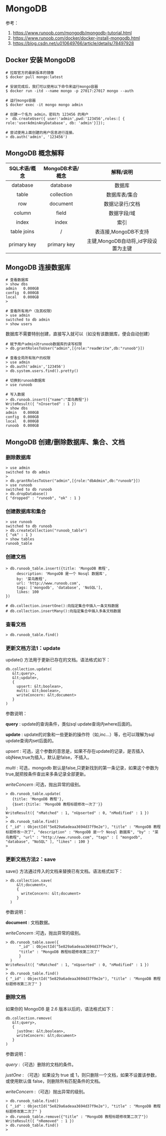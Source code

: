 # MongoDB

参考：

1. https://www.runoob.com/mongodb/mongodb-tutorial.html
2. https://www.runoob.com/docker/docker-install-mongodb.html
3. https://blog.csdn.net/u010649766/article/details/78497928

## Docker 安装 MongoDB


```angularjs
# 拉取官方的最新版本的镜像
$ docker pull mongo:latest

# 安装完成后，我们可以使用以下命令来运行mongo容器
$ docker run -itd --name mongo -p 27017:27017 mongo --auth

# 运行mongo容器
$ docker exec -it mongo mongo admin

# 创建一个名为 admin，密码为 123456 的用户
>  db.createUser({ user:'admin',pwd:'123456',roles:[ { role:'userAdminAnyDatabase', db: 'admin'}]});

# 尝试使用上面创建的用户信息进行连接。
> db.auth('admin', '123456')
```

## MongoDB 概念解释
	
|   SQL术语/概念 |   MongoDB术语/概念   |  解释/说明                        |
|:------------:|:-------------------:|:-------------------------------:|
| database     |  database           | 数据库                           |
| table        |  collection         | 数据库表/集合                     |
| row	       |  document           | 数据记录行/文档                    |
| column	   |  field              | 数据字段/域                       |
| index	       |  index              | 索引                             |
| table joins  |      /              | 表连接,MongoDB不支持               |
| primary key  |  primary key        | 主键,MongoDB自动将_id字段设置为主键  |

## MongoDB 连接数据库

```angularjs
# 查看数据库
> show dbs
admin   0.000GB
config  0.000GB
local   0.000GB
> 

# 查看所有用户（及其权限）
> use admin
switched to db admin
> show users
```

数据库不需要特别创建，直接写入就可以（如没有该数据库，便会自动创建）


```angularjs
# 赋予用户admin对runoob数据库的读写权限
> db.grantRolesToUser("admin",[{role:"readWrite",db:"runoob"}])

# 查看全局所有账户的权限
> use admin
> db.auth('admin','123456')
> db.system.users.find().pretty()

# 切换到runoob数据库
> use runoob

# 写入数据
> db.runoob.insert({"name":"菜鸟教程"})
WriteResult({ "nInserted" : 1 })
> show dbs
admin   0.000GB
config  0.000GB
local   0.000GB
runoob  0.000GB
```

## MongoDB 创建/删除数据库、集合、文档

### 删除数据库
```
> use admin
switched to db admin
> 
> db.grantRolesToUser("admin",[{role:"dbAdmin",db:"runoob"}])
> use runoob
switched to db runoob
> db.dropDatabase()
{ "dropped" : "runoob", "ok" : 1 }
```

### 创建数据库和集合
```
> use runoob
switched to db runoob
> db.createCollection("runoob_table") 
{ "ok" : 1 }
> show tables
runoob_table
```

### 创建文档
```
> db.runoob_table.insert({title: 'MongoDB 教程', 
     description: 'MongoDB 是一个 Nosql 数据库',
     by: '菜鸟教程',
     url: 'http://www.runoob.com',
     tags: ['mongodb', 'database', 'NoSQL'],
     likes: 100
})

# db.collection.insertOne():向指定集合中插入一条文档数据
# db.collection.insertMany():向指定集合中插入多条文档数据
```

### 查看文档
```
> db.runoob_table.find()
```

### 更新文档方法1：update


update() 方法用于更新已存在的文档。语法格式如下：
```
db.collection.update(
   &lt;query>,
   &lt;update>,
   {
     upsert: &lt;boolean>,
     multi: &lt;boolean>,
     writeConcern: &lt;document>
   }
)
```
参数说明：

**query** : update的查询条件，类似sql update查询内where后面的。

**update** : update的对象和一些更新的操作符（如$,$inc...）等，也可以理解为sql update查询内set后面的。

*upsert* : 可选，这个参数的意思是，如果不存在update的记录，是否插入objNew,true为插入，默认是false，不插入。

*multi* : 可选，mongodb 默认是false,只更新找到的第一条记录，如果这个参数为true,就把按条件查出来多条记录全部更新。

*writeConcern* :可选，抛出异常的级别。

```
> db.runoob_table.update(
   {title: 'MongoDB 教程'},
   {$set:{title: 'MongoDB 教程标题修改一次了'}}
)
WriteResult({ "nMatched" : 1, "nUpserted" : 0, "nModified" : 1 })
> 
> db.runoob_table.find()
{ "_id" : ObjectId("5e829a6adeaa3694d37f9e2e"), "title" : "MongoDB 教程标题修改一次了", "description" : "MongoDB 是一个 Nosql 数据库", "by" : "菜鸟教程", "url" : "http://www.runoob.com", "tags" : [ "mongodb", "database", "NoSQL" ], "likes" : 100 }
> 
```

### 更新文档方法2：save
save() 方法通过传入的文档来替换已有文档。语法格式如下：
```
> db.collection.save(
     &lt;document>,
     {
       writeConcern: &lt;document>
     }
  )
```
参数说明：

**document** : 文档数据。

*writeConcern* :可选，抛出异常的级别。
```
> db.runoob_table.save({
      "_id" : ObjectId("5e829a6adeaa3694d37f9e2e"),
      "title" : "MongoDB 教程标题修改第二次了"
      }
  )
WriteResult({ "nMatched" : 1, "nUpserted" : 0, "nModified" : 1 })
> 
> db.runoob_table.find()
{ "_id" : ObjectId("5e829a6adeaa3694d37f9e2e"), "title" : "MongoDB 教程标题修改第二次了" }

```

### 删除文档

如果你的 MongoDB 是 2.6 版本以后的，语法格式如下：

```
db.collection.remove(
   &lt;query>,
   {
     justOne: &lt;boolean>,
     writeConcern: &lt;document>
   }
)
```

参数说明：

*query* :（可选）删除的文档的条件。

*justOne* : （可选）如果设为 true 或 1，则只删除一个文档，如果不设置该参数，或使用默认值 false，则删除所有匹配条件的文档。

*writeConcern* :（可选）抛出异常的级别。

```
> db.runoob_table.find()
{ "_id" : ObjectId("5e829a6adeaa3694d37f9e2e"), "title" : "MongoDB 教程标题修改第二次了" }
> db.runoob_table.remove({"title" : "MongoDB 教程标题修改第二次了"})
WriteResult({ "nRemoved" : 1 })
> db.runoob_table.find()
> 
```








